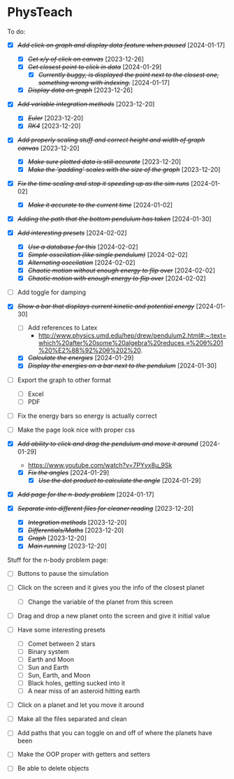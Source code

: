 # PhysTeach

To do:

- [X] ~~*Add click on graph and display data feature when paused*~~ [2024-01-17]
    - [X] ~~*Get x/y of click on canvas*~~ [2023-12-26]
    - [X] ~~*Get closest point to click in data*~~ [2024-01-29]
        - [X] ~~*Currently buggy, is displayed the point next to the closest one, something wrong with indexing.*~~ [2024-01-17]    
    - [X] ~~*Display data on graph*~~ [2023-12-26]

- [X] ~~*Add variable integration methods*~~ [2023-12-20]
    - [X] ~~*Euler*~~ [2023-12-20]
    - [X] ~~*RK4*~~ [2023-12-20]

- [X] ~~*Add properly scaling stuff and correct height and width of graph canvas*~~ [2023-12-20]
    - [X] ~~*Make sure plotted data is still accurate*~~ [2023-12-20] 
    - [X] ~~*Make the 'padding' scales with the size of the graph*~~ [2023-12-20]

- [X] ~~*Fix the time scaling and stop it speeding up as the sim runs*~~ [2024-01-02]
    - [X] ~~*Make it accurate to the current time*~~ [2024-01-02]

- [X] ~~*Adding the path that the bottom pendulum has taken*~~ [2024-01-30]

- [X] ~~*Add interesting presets*~~ [2024-02-02]
    - [X] ~~*Use a database for this*~~ [2024-02-02]
    - [X] ~~*Simple osscilation (like single pendulum)*~~ [2024-02-02]
    - [X] ~~*Alternating osccilation*~~ [2024-02-02]
    - [X] ~~*Chaotic motion without enough energy to flip over*~~ [2024-02-02]
    - [X] ~~*Chaotic motion with enough energy to flip over*~~ [2024-02-02]

- [ ] Add toggle for damping

- [X] ~~*Show a bar that displays current kinetic and potential energy*~~ [2024-01-30]
    - [ ] Add references to Latex
        - http://www.physics.umd.edu/hep/drew/pendulum2.html#:~:text=which%20after%20some%20algebra%20reduces,≡%20θ%201%20%E2%88%92%20θ%202%20.
    - [X] ~~*Calculate the energies*~~ [2024-01-29]
    - [X] ~~*Display the energies on a bar next to the pendulum*~~ [2024-01-30]

- [ ] Export the graph to other format
    - [ ] Excel
    - [ ] PDF

- [ ] Fix the energy bars so energy is actually correct

- [ ] Make the page look nice with proper css

- [X] ~~*Add ability to click and drag the pendulum and move it around*~~ [2024-01-29]
    - https://www.youtube.com/watch?v=7PYvx8u_9Sk 
    - [X] ~~*Fix the angles*~~ [2024-01-29]
        - [X] ~~*Use the dot product to calculate the angle*~~ [2024-01-29]
    
- [X] ~~*Add page for the n-body problem*~~ [2024-01-17]

- [X] ~~*Separate into different files for cleaner reading*~~ [2023-12-20]
    - [X] ~~*Integration methods*~~ [2023-12-20]
    - [X] ~~*Differentials/Maths*~~ [2023-12-20]
    - [X] ~~*Graph*~~ [2023-12-20]
    - [X] ~~*Main running*~~ [2023-12-20]

Stuff for the n-body problem page:

- [ ] Buttons to pause the simulation

- [ ] Click on the screen and it gives you the info of the closest planet
    - [ ] Change the variable of the planet from this screen

- [ ] Drag and drop a new planet onto the screen and give it initial value

- [ ] Have some interesting presets
    - [ ] Comet between 2 stars
    - [ ] Binary system
    - [ ] Earth and Moon
    - [ ] Sun and Earth
    - [ ] Sun, Earth, and Moon
    - [ ] Black holes, getting sucked into it
    - [ ] A near miss of an asteroid hitting earth

- [ ] Click on a planet and let you move it around

- [ ] Make all the files separated and clean

- [ ] Add paths that you can toggle on and off of where the planets have been

- [ ] Make the OOP proper with getters and setters

- [ ] Be able to delete objects